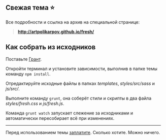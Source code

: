 ## Свежая тема :star:

Все подробности и ссылка на архив на специальной странице:

> **http://artpolikarpov.github.io/fresh/**

## Как собрать из исходников

Поставьте [Грант](http://gruntjs.com/getting-started).

Откройти терминал и установите зависимости, выполнив в папке темы команду `npm install`.

Отредактируйте исходные файлы в папках *templates*, *styles/src/sass* и *js/src/*.

Выполните команду `grunt`, она соберёт стили и скрипты в два файла *styles/fresh.css* и *js/fresh.js*.

Команда `grunt watch` запускает слежение за исходниками и автоматически пересобирает всё при изменениях.

---

Перед использованием темы [заплатите](http://artpolikarpov.github.io/fresh/#asterisks). Сколько хотите. Можно ничего.
